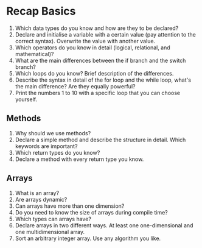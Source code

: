 # Recap Basics

1. Which data types do you know and how are they to be declared?
2. Declare and initialise a variable with a certain value (pay attention to the correct syntax). Overwrite the value with another value.
3. Which operators do you know in detail (logical, relational, and mathematical)?
4. What are the main differences between the if branch and the switch branch?
5. Which loops do you know? Brief description of the differences.
6. Describe the syntax in detail of the for loop and the while loop, what's the main difference? Are they equally powerful?
7. Print the numbers 1 to 10 with a specific loop that you can choose yourself.

## Methods
1. Why should we use methods?
2. Declare a simple method and describe the structure in detail. Which keywords are important?
3. Which return types do you know?
4. Declare a method with every return type you know.

## Arrays
1. What is an array?
2. Are arrays dynamic?
3. Can arrays have more than one dimension?
4. Do you need to know the size of arrays during compile time?
5. Which types can arrays have?
7. Declare arrays in two different ways. At least one one-dimensional and one multidimensional array.
8. Sort an arbitrary integer array. Use any algorithm you like. 
